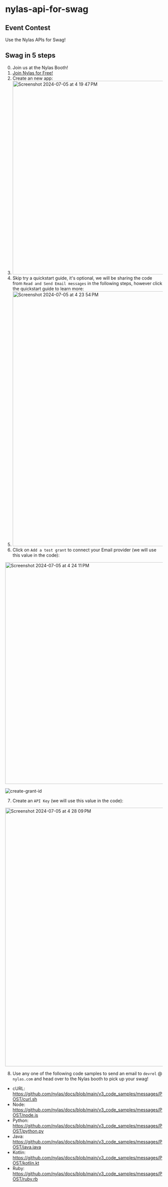 # nylas-api-for-swag
## Event Contest
Use the Nylas APIs for Swag!

## Swag in 5 steps
0. Join us at the Nylas Booth!
2. [Join Nylas for Free!](https://hubs.ly/Q02CgmYW0)
3. Create an new app:
4. <img width="618" alt="Screenshot 2024-07-05 at 4 19 47 PM" src="https://github.com/nylas-samples/nylas-api-for-swag/assets/553578/b3c23bc9-09fe-446e-bc3e-7b7cc774c6a0">
5. Skip try a quickstart guide, it's optional, we will be sharing the code from `Read and Send Email messages` in the following steps, however click the quickstart guide to learn more:
6. <img width="814" alt="Screenshot 2024-07-05 at 4 23 54 PM" src="https://github.com/nylas-samples/nylas-api-for-swag/assets/553578/0b056524-6b11-46ff-a662-2449569f30ca">
7. Click on `Add a test grant` to connect your Email provider (we will use this value in the code):

<img width="708" alt="Screenshot 2024-07-05 at 4 24 11 PM" src="https://github.com/nylas-samples/nylas-api-for-swag/assets/553578/1926c2e5-fae1-4242-95ca-ae74bf876321">

![create-grant-id](https://github.com/nylas-samples/nylas-api-for-swag/assets/553578/2159d91a-4fca-4832-a204-d19bb8d9ff4a)

7. Create an `API Key` (we will use this value in the code):
<img width="826" alt="Screenshot 2024-07-05 at 4 28 09 PM" src="https://github.com/nylas-samples/nylas-api-for-swag/assets/553578/7e57c32a-1a4b-40e4-bcc4-21cd5c9e66e6">

8. Use any one of the following code samples to send an email to `devrel` @ `nylas.com` and head over to the Nylas booth to pick up your swag!

- cURL: https://github.com/nylas/docs/blob/main/v3_code_samples/messages/POST/curl.sh
- Node: https://github.com/nylas/docs/blob/main/v3_code_samples/messages/POST/node.js
- Python: https://github.com/nylas/docs/blob/main/v3_code_samples/messages/POST/python.py
- Java: https://github.com/nylas/docs/blob/main/v3_code_samples/messages/POST/java.java
- Kotlin: https://github.com/nylas/docs/blob/main/v3_code_samples/messages/POST/kotlin.kt
- Ruby: https://github.com/nylas/docs/blob/main/v3_code_samples/messages/POST/ruby.rb
